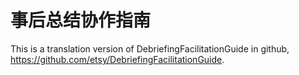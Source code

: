 # 事后总结协作指南

This is a translation version of DebriefingFacilitationGuide in github, https://github.com/etsy/DebriefingFacilitationGuide.
